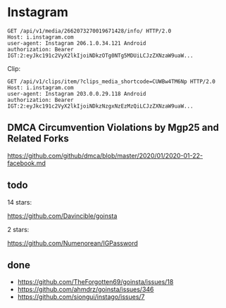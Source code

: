 # Instagram

~~~
GET /api/v1/media/2662073270019671428/info/ HTTP/2.0
Host: i.instagram.com
user-agent: Instagram 206.1.0.34.121 Android
authorization: Bearer IGT:2:eyJkc191c2VyX2lkIjoiNDkzOTg0NTg5MDUiLCJzZXNzaW9uaW...
~~~

Clip:

~~~
GET /api/v1/clips/item/?clips_media_shortcode=CUWBw4TM6Np HTTP/2.0
Host: i.instagram.com
user-agent: Instagram 203.0.0.29.118 Android
authorization: Bearer IGT:2:eyJkc191c2VyX2lkIjoiNDkzNzgxNzEzMzQiLCJzZXNzaW9uaW...
~~~

## DMCA Circumvention Violations by Mgp25 and Related Forks

https://github.com/github/dmca/blob/master/2020/01/2020-01-22-facebook.md

## todo

14 stars:

https://github.com/Davincible/goinsta

2 stars:

https://github.com/Numenorean/IGPassword

## done

- https://github.com/TheForgotten69/goinsta/issues/18
- https://github.com/ahmdrz/goinsta/issues/346
- https://github.com/siongui/instago/issues/7
